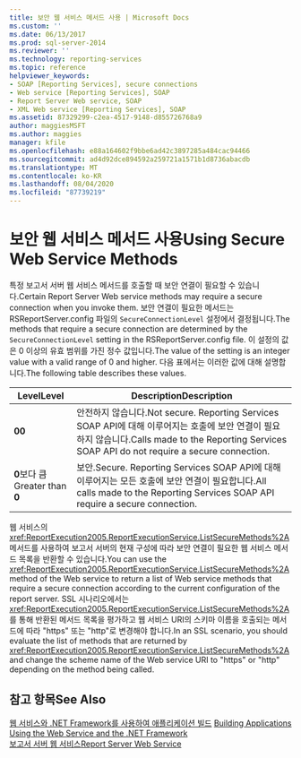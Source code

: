 ```yaml
---
title: 보안 웹 서비스 메서드 사용 | Microsoft Docs
ms.custom: ''
ms.date: 06/13/2017
ms.prod: sql-server-2014
ms.reviewer: ''
ms.technology: reporting-services
ms.topic: reference
helpviewer_keywords:
- SOAP [Reporting Services], secure connections
- Web service [Reporting Services], SOAP
- Report Server Web service, SOAP
- XML Web service [Reporting Services], SOAP
ms.assetid: 87329299-c2ea-4517-9148-d855726768a9
author: maggiesMSFT
ms.author: maggies
manager: kfile
ms.openlocfilehash: e88a164602f9bbe6ad42c3897285a484cac94466
ms.sourcegitcommit: ad4d92dce894592a259721a1571b1d8736abacdb
ms.translationtype: MT
ms.contentlocale: ko-KR
ms.lasthandoff: 08/04/2020
ms.locfileid: "87739219"
---
```

# <a name="using-secure-web-service-methods"></a><span data-ttu-id="2d563-102">보안 웹 서비스 메서드 사용</span><span class="sxs-lookup"><span data-stu-id="2d563-102">Using Secure Web Service Methods</span></span>
  <span data-ttu-id="2d563-103">특정 보고서 서버 웹 서비스 메서드를 호출할 때 보안 연결이 필요할 수 있습니다.</span><span class="sxs-lookup"><span data-stu-id="2d563-103">Certain Report Server Web service methods may require a secure connection when you invoke them.</span></span> <span data-ttu-id="2d563-104">보안 연결이 필요한 메서드는 RSReportServer.config 파일의 `SecureConnectionLevel` 설정에서 결정됩니다.</span><span class="sxs-lookup"><span data-stu-id="2d563-104">The methods that require a secure connection are determined by the `SecureConnectionLevel` setting in the RSReportServer.config file.</span></span> <span data-ttu-id="2d563-105">이 설정의 값은 0 이상의 유효 범위를 가진 정수 값입니다.</span><span class="sxs-lookup"><span data-stu-id="2d563-105">The value of the setting is an integer value with a valid range of 0 and higher.</span></span> <span data-ttu-id="2d563-106">다음 표에서는 이러한 값에 대해 설명합니다.</span><span class="sxs-lookup"><span data-stu-id="2d563-106">The following table describes these values.</span></span>  
  
|<span data-ttu-id="2d563-107">Level</span><span class="sxs-lookup"><span data-stu-id="2d563-107">Level</span></span>|<span data-ttu-id="2d563-108">Description</span><span class="sxs-lookup"><span data-stu-id="2d563-108">Description</span></span>|  
|-----------|-----------------|  
|<span data-ttu-id="2d563-109">**0**</span><span class="sxs-lookup"><span data-stu-id="2d563-109">**0**</span></span>|<span data-ttu-id="2d563-110">안전하지 않습니다.</span><span class="sxs-lookup"><span data-stu-id="2d563-110">Not secure.</span></span> <span data-ttu-id="2d563-111">Reporting Services SOAP API에 대해 이루어지는 호출에 보안 연결이 필요하지 않습니다.</span><span class="sxs-lookup"><span data-stu-id="2d563-111">Calls made to the Reporting Services SOAP API do not require a secure connection.</span></span>|  
|<span data-ttu-id="2d563-112">**0**보다 큼</span><span class="sxs-lookup"><span data-stu-id="2d563-112">Greater than **0**</span></span>|<span data-ttu-id="2d563-113">보안.</span><span class="sxs-lookup"><span data-stu-id="2d563-113">Secure.</span></span> <span data-ttu-id="2d563-114">Reporting Services SOAP API에 대해 이루어지는 모든 호출에 보안 연결이 필요합니다.</span><span class="sxs-lookup"><span data-stu-id="2d563-114">All calls made to the Reporting Services SOAP API require a secure connection.</span></span>|  
  
 <span data-ttu-id="2d563-115">웹 서비스의 <xref:ReportExecution2005.ReportExecutionService.ListSecureMethods%2A> 메서드를 사용하여 보고서 서버의 현재 구성에 따라 보안 연결이 필요한 웹 서비스 메서드 목록을 반환할 수 있습니다.</span><span class="sxs-lookup"><span data-stu-id="2d563-115">You can use the <xref:ReportExecution2005.ReportExecutionService.ListSecureMethods%2A> method of the Web service to return a list of Web service methods that require a secure connection according to the current configuration of the report server.</span></span> <span data-ttu-id="2d563-116">SSL 시나리오에서는 <xref:ReportExecution2005.ReportExecutionService.ListSecureMethods%2A>를 통해 반환된 메서드 목록을 평가하고 웹 서비스 URI의 스키마 이름을 호출되는 메서드에 따라 "https" 또는 "http"로 변경해야 합니다.</span><span class="sxs-lookup"><span data-stu-id="2d563-116">In an SSL scenario, you should evaluate the list of methods that are returned by <xref:ReportExecution2005.ReportExecutionService.ListSecureMethods%2A> and change the scheme name of the Web service URI to "https" or "http" depending on the method being called.</span></span>  
  
## <a name="see-also"></a><span data-ttu-id="2d563-117">참고 항목</span><span class="sxs-lookup"><span data-stu-id="2d563-117">See Also</span></span>  
 <span data-ttu-id="2d563-118">[웹 서비스와 .NET Framework를 사용하여 애플리케이션 빌드](building-applications-using-the-web-service-and-the-net-framework.md) </span><span class="sxs-lookup"><span data-stu-id="2d563-118">[Building Applications Using the Web Service and the .NET Framework](building-applications-using-the-web-service-and-the-net-framework.md) </span></span>  
 [<span data-ttu-id="2d563-119">보고서 서버 웹 서비스</span><span class="sxs-lookup"><span data-stu-id="2d563-119">Report Server Web Service</span></span>](../report-server-web-service.md)  
  
  
